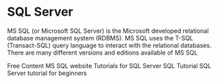 # SQL Server

MS SQL (or Microsoft SQL Server) is the Microsoft developed relational database management system (RDBMS). MS SQL uses the T-SQL (Transact-SQL) query language to interact with the relational databases. There are many different versions and editions available of MS SQL

<ResourceGroupTitle>Free Content</ResourceGroupTitle>
<BadgeLink colorScheme='blue' badgeText='Official Website' href='https://www.microsoft.com/en-ca/sql-server/'>MS SQL website</BadgeLink>
<BadgeLink badgeText='Course' colorScheme='green' href='https://docs.microsoft.com/en-us/sql/sql-server/tutorials-for-sql-server-2016?view=sql-server-ver15'>Tutorials for SQL Server</BadgeLink>
<BadgeLink badgeText='Course' colorScheme='green' href='https://www.w3schools.com/sql/default.asp'>SQL Tutorial</BadgeLink>
<BadgeLink badgeText='Watch' href='https://www.youtube.com/watch?v=-EPMOaV7h_Q'>SQL Server tutorial for beginners</BadgeLink>
